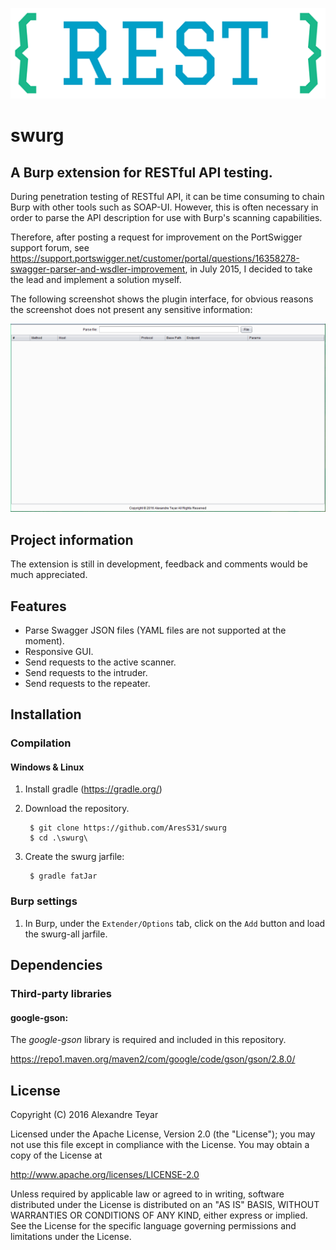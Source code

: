 ![swurg](images/swurg_logo.png)
# swurg
## A Burp extension for RESTful API testing.
During penetration testing of RESTful API, it can be time consuming to chain Burp with other tools such as SOAP-UI. However, this is often necessary in order to parse the API description for use with Burp's scanning capabilities. 

Therefore, after posting a request for improvement on the PortSwigger support forum, see <https://support.portswigger.net/customer/portal/questions/16358278-swagger-parser-and-wsdler-improvement>, in July 2015, I decided to take the lead and implement a solution myself.

The following screenshot shows the plugin interface, for obvious reasons the screenshot does not present any sensitive information:

![compilation](images/swurg.png)

## Project information
The extension is still in development, feedback and comments would be much appreciated.

## Features
* Parse Swagger JSON files (YAML files are not supported at the moment).
* Responsive GUI.
* Send requests to the active scanner.
* Send requests to the intruder.
* Send requests to the repeater.

## Installation
### Compilation 
#### Windows & Linux
1. Install gradle (https://gradle.org/)

2. Download the repository.

        $ git clone https://github.com/AresS31/swurg
        $ cd .\swurg\

3. Create the swurg jarfile:

        $ gradle fatJar
        
### Burp settings
1. In Burp, under the `Extender/Options` tab, click on the `Add` button and load the swurg-all jarfile. 

## Dependencies
### Third-party libraries
#### google-gson:
The *google-gson* library is required and included in this repository. 

<https://repo1.maven.org/maven2/com/google/code/gson/gson/2.8.0/>

## License
   Copyright (C) 2016 Alexandre Teyar

Licensed under the Apache License, Version 2.0 (the "License");
you may not use this file except in compliance with the License.
You may obtain a copy of the License at

<http://www.apache.org/licenses/LICENSE-2.0>

Unless required by applicable law or agreed to in writing, software
distributed under the License is distributed on an "AS IS" BASIS,
WITHOUT WARRANTIES OR CONDITIONS OF ANY KIND, either express or implied.
See the License for the specific language governing permissions and
   limitations under the License.
